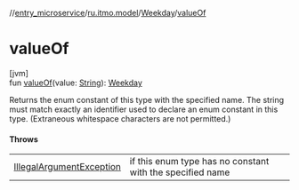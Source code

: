 //[entry_microservice](../../../index.md)/[ru.itmo.model](../index.md)/[Weekday](index.md)/[valueOf](value-of.md)

# valueOf

[jvm]\
fun [valueOf](value-of.md)(value: [String](https://kotlinlang.org/api/core/kotlin-stdlib/kotlin/-string/index.html)): [Weekday](index.md)

Returns the enum constant of this type with the specified name. The string must match exactly an identifier used to declare an enum constant in this type. (Extraneous whitespace characters are not permitted.)

#### Throws

| | |
|---|---|
| [IllegalArgumentException](https://kotlinlang.org/api/core/kotlin-stdlib/kotlin/-illegal-argument-exception/index.html) | if this enum type has no constant with the specified name |